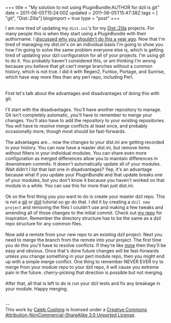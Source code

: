 +++
title = "My solution to not using PluginBundle:AUTHOR for dzil is git"
date = 2011-06-05T15:24:00Z
updated = 2011-06-05T15:47:38Z
tags = [ "git", "Dist::Zilla"]
blogimport = true 
type = "post"
+++

I am now tired of updating my <code>dist.ini</code>'s for my <a href="http://dzil.org">Dist::Zilla</a> projects. For many people this is when they start using a PluginBundle with their authorname. I <a href="http://www.xenoterracide.com/2010/06/please-dont-use-distzillapluginbundleus.html">discussed why you shouldn't do this a year ago</a>. Now that I'm tired of managing my dist.ini's on an individual basis I'm going to show you how I'm going to solve the same problem everyone else is, which is getting tired of updating your dzil configuration for all of your projects. I'm using git to do it. You probably haven't considered this, or am thinking I'm wrong because you believe that git can't merge branches without a common history, which is not true. I did it with Regen2, Funtoo, Portage, and Sunrise, which have way more files than any perl repo, including Perl.<br /><br /><br />First let's talk about the advantages and disadvantages of doing this with git.<br /><br />I'll start with the disadvantages. You'll have another repository to manage. Git isn't completely automatic, you'll have to remember to merge your changes. You'll also have to add the repository to your existing repositories. You will have to resolve merge conflicts at least once, and probably occasionally more, though most should be fast-forwards.<br /><br />The advantages are... now the changes to your dist.ini are getting recorded in your history. You can now have a master dist.ini, but remove items without filters in your individual modules. You can share even more configuration as merged differences allow you to maintain differences in downstream commits. It doesn't automatically update all of your modules. Wait didn't I list that last one in disadvantages? Yep, it's an advantage because what if you update your PluginBundle and that update breaks one of your modules, but you don't know it because you haven't worked on that module in a while. You can use this for more than just dist.ini.<br /><br />Ok so the first thing you you want to do is create your master dzil repo. This is not a <a href="http://git-scm.com/documentation">git</a> or <a href="http://dzil.org/">dzil</a> tutorial so go do that. I did it by creating a <code>dzil new project</code> and removing the files I couldn't use and making a few tweaks and amending all of those changes to the initial commit. Check out <a href="https://github.com/xenoterracide/dzil-base">my repo</a> for inspiration. Remember the directory structure has to be the same as a dzil repo structure for any common files.<br /><br />Now add a remote from your new repo to an existing dzil project. Next you need to merge the branch from the remote into your project. The first time you do this you'll have to resolve conflicts. If they're like <a href="https://github.com/xenoterracide/Test-Version/commit/89ea6813da279ff74f87b0628db492fc1451e526">mine</a> then they'll be easy and obvious. Once that's done future changes will be fast-forwards unless you change something in your perl module repo, then you might end up with a simple merge conflict. One thing to remember NEVER EVER try to merge from your module repo to your dzil repo, it will cause you extreme pain in the future. cherry-picking that direction is possible but not merging.<br /><br />After that, all that is left to do is run your dzil tests and fix any breakage in your module. Happy merging.<div class="blogger-post-footer"><br />--<br />
This <span xmlns:dc="http://purl.org/dc/elements/1.1/" href="http://purl.org/dc/dcmitype/Text" rel="dc:type">work</span> by <a xmlns:cc="http://creativecommons.org/ns#" href="http://www.xenoterracide.com" property="cc:attributionName" rel="cc:attributionURL">Caleb Cushing</a> is licensed under a <a rel="license" href="http://creativecommons.org/licenses/by-nc-sa/3.0/">Creative Commons Attribution-NonCommercial-ShareAlike 3.0 Unported License</a>.</div>
